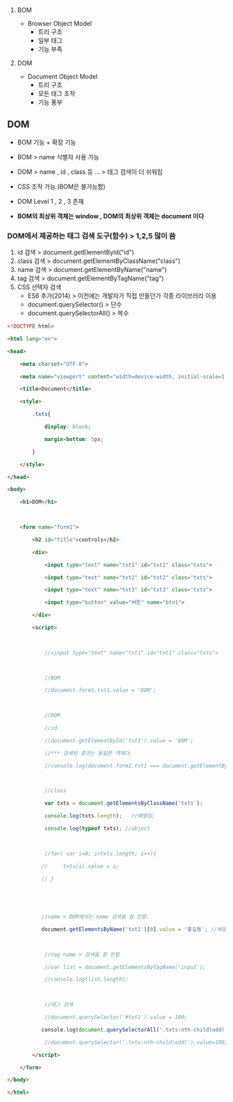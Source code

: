 1. BOM 
	- Browser Object Model
		- 트리 구조 
		- 일부 태그
		- 기능 부족

2. DOM
	- Document Object Model
		- 트리 구조 
		- 모든 태그 조작 
		- 기능 풍부 


## DOM
- BOM 기능 + 확장 기능 
- BOM > name 식별자 사용 가능 
- DOM > name , id , class 등 ... > 태그 검색이 더 쉬워짐 
- CSS 조작 가능 (BOM은 불가능함)
- DOM Level 1 , 2 , 3 존재 


- **BOM의 최상위 객체는 window , DOM의 최상위 객체는 document 이다**

### DOM에서 제공하는 태그 검색 도구(함수) > 1,2,5 많이 씀 
1. id 검색 > document.getElementById("id")
2. class 검색 > document.getElementByClassName("class")
3. name 검색 > document.getElementByName("name")
4. tag 검색 > document.getElementByTagName("tag")
5. CSS 선택자 검색
	- ES6 추가(2014) > 이전에는 개발자가 직접 만들던가 각종 라이브러리 이용 
	- document.querySelector() > 단수 
	- document.querySelectorAll() > 복수 

```html
<!DOCTYPE html>

<html lang="en">

<head>

    <meta charset="UTF-8">

    <meta name="viewport" content="width=device-width, initial-scale=1.0">

    <title>Document</title>

    <style>

        .txts{

            display: block;

            margin-bottom: 5px;

        }

    </style>

</head>

<body>

    <h1>DOM</h1>

  

    <form name="form1">

        <h2 id="title">controls</h2>

        <div>

            <input type="text" name="txt1" id="txt1" class="txts">

            <input type="text" name="txt2" id="txt2" class="txts">

            <input type="text" name="txt3" id="txt3" class="txts">

            <input type="button" value="버튼" name="btn1">

        </div>

        <script>

  

            //<input type="text" name="txt1" id="txt1" class="txts">

  

            //BOM

            //document.form1.txt1.value = 'BOM';

  

            //DOM

            //id

            //document.getElementById('txt1').value = 'DOM';

            //*** 검색된 결과는 동일한 객체다.

            //console.log(document.form1.txt1 === document.getElementById('txt1'));

  

            //class

            var txts = document.getElementsByClassName('txts');

            console.log(txts.length);   //배열임;

            console.log(typeof txts); //object

  

            //for( var i=0; i<txts.length; i++){

           //     txts[i].value = i;

           // }

  
  
  

           //name > DOM에서는 name 검색을 잘 안함.

           document.getElementsByName('txt1')[0].value = '홍길동'; //배열이라 elements임

  

            //tag name > 검색을 잘 안함

            //var list = document.getElementsByTagName('input');

            //console.log(list.length);

  

            //태그 검색

            //document.querySelector('#txt1').value = 100;

           console.log(document.querySelectorAll('.txts:nth-child(odd)').length); //복수 > 2개

            //document.querySelector('.txts:nth-child(odd)').value=100; //단수 > 1개

        </script>

    </form>

</body>

</html>
```